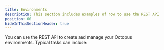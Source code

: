 ```yaml
---
title: Environments
description: This section includes examples of how to use the REST API to create and manage environments in Octopus.
position: 60
hideInThisSectionHeader: true
---
```


You can use the REST API to create and manage your Octopus environments. Typical tasks can include:
